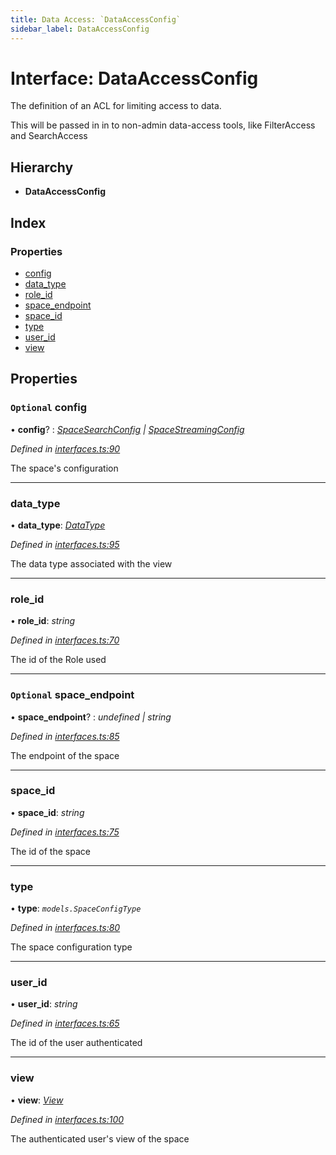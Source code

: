 ```yaml
---
title: Data Access: `DataAccessConfig`
sidebar_label: DataAccessConfig
---
```


# Interface: DataAccessConfig

The definition of an ACL for limiting access to data.

This will be passed in in to non-admin data-access tools,
like FilterAccess and SearchAccess

## Hierarchy

* **DataAccessConfig**

## Index

### Properties

* [config](dataaccessconfig.md#optional-config)
* [data_type](dataaccessconfig.md#data_type)
* [role_id](dataaccessconfig.md#role_id)
* [space_endpoint](dataaccessconfig.md#optional-space_endpoint)
* [space_id](dataaccessconfig.md#space_id)
* [type](dataaccessconfig.md#type)
* [user_id](dataaccessconfig.md#user_id)
* [view](dataaccessconfig.md#view)

## Properties

### `Optional` config

• **config**? : *[SpaceSearchConfig](spacesearchconfig.md) | [SpaceStreamingConfig](spacestreamingconfig.md)*

*Defined in [interfaces.ts:90](https://github.com/terascope/teraslice/blob/fd211a8bb/packages/data-access/src/interfaces.ts#L90)*

The space's configuration

___

###  data_type

• **data_type**: *[DataType](datatype.md)*

*Defined in [interfaces.ts:95](https://github.com/terascope/teraslice/blob/fd211a8bb/packages/data-access/src/interfaces.ts#L95)*

The data type associated with the view

___

###  role_id

• **role_id**: *string*

*Defined in [interfaces.ts:70](https://github.com/terascope/teraslice/blob/fd211a8bb/packages/data-access/src/interfaces.ts#L70)*

The id of the Role used

___

### `Optional` space_endpoint

• **space_endpoint**? : *undefined | string*

*Defined in [interfaces.ts:85](https://github.com/terascope/teraslice/blob/fd211a8bb/packages/data-access/src/interfaces.ts#L85)*

The endpoint of the space

___

###  space_id

• **space_id**: *string*

*Defined in [interfaces.ts:75](https://github.com/terascope/teraslice/blob/fd211a8bb/packages/data-access/src/interfaces.ts#L75)*

The id of the space

___

###  type

• **type**: *`models.SpaceConfigType`*

*Defined in [interfaces.ts:80](https://github.com/terascope/teraslice/blob/fd211a8bb/packages/data-access/src/interfaces.ts#L80)*

The space configuration type

___

###  user_id

• **user_id**: *string*

*Defined in [interfaces.ts:65](https://github.com/terascope/teraslice/blob/fd211a8bb/packages/data-access/src/interfaces.ts#L65)*

The id of the user authenticated

___

###  view

• **view**: *[View](view.md)*

*Defined in [interfaces.ts:100](https://github.com/terascope/teraslice/blob/fd211a8bb/packages/data-access/src/interfaces.ts#L100)*

The authenticated user's view of the space
